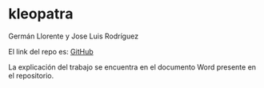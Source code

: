 # kleopatra

Germán Llorente y Jose Luis Rodríguez

El link del repo es: [GitHub](https://github.com/joseluis031/kleopatra.git)

La explicación del trabajo se encuentra en el documento Word presente en el repositorio.
